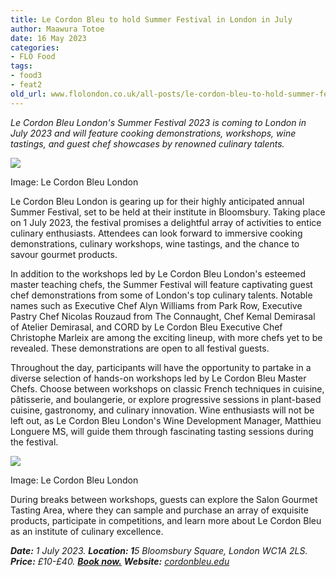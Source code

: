 ```yaml
---
title: Le Cordon Bleu to hold Summer Festival in London in July
author: Maawura Totoe
date: 16 May 2023
categories:
- FLO Food
tags:
- food3
- feat2
old_url: www.flolondon.co.uk/all-posts/le-cordon-bleu-to-hold-summer-festival-in-london-in-july.html
---
```


*Le Cordon Bleu London's Summer Festival 2023 is coming to London in July 2023 and will feature cooking demonstrations, workshops, wine tastings, and guest chef showcases by renowned culinary talents.*

![](https://images.squarespace-cdn.com/content/v1/5c9534c4af4683461d462c6b/d1b54711-18a1-4c13-8f1f-b0b0172cb0cd/P1012127.jpg)

Image: Le Cordon Bleu London

Le Cordon Bleu London is gearing up for their highly anticipated annual Summer Festival, set to be held at their institute in Bloomsbury. Taking place on 1 July 2023, the festival promises a delightful array of activities to entice culinary enthusiasts. Attendees can look forward to immersive cooking demonstrations, culinary workshops, wine tastings, and the chance to savour gourmet products.

In addition to the workshops led by Le Cordon Bleu London's esteemed master teaching chefs, the Summer Festival will feature captivating guest chef demonstrations from some of London's top culinary talents. Notable names such as Executive Chef Alyn Williams from Park Row, Executive Pastry Chef Nicolas Rouzaud from The Connaught, Chef Kemal Demirasal of Atelier Demirasal, and CORD by Le Cordon Bleu Executive Chef Christophe Marleix are among the exciting lineup, with more chefs yet to be revealed. These demonstrations are open to all festival guests.

Throughout the day, participants will have the opportunity to partake in a diverse selection of hands-on workshops led by Le Cordon Bleu Master Chefs. Choose between workshops on classic French techniques in cuisine, pâtisserie, and boulangerie, or explore progressive sessions in plant-based cuisine, gastronomy, and culinary innovation. Wine enthusiasts will not be left out, as Le Cordon Bleu London's Wine Development Manager, Matthieu Longuere MS, will guide them through fascinating tasting sessions during the festival.

![](https://images.squarespace-cdn.com/content/v1/5c9534c4af4683461d462c6b/67fba850-42ea-4d38-82c7-f7db1e98a1da/_DSC0056.jpg)

Image: Le Cordon Bleu London

During breaks between workshops, guests can explore the Salon Gourmet Tasting Area, where they can sample and purchase an array of exquisite products, participate in competitions, and learn more about Le Cordon Bleu as an institute of culinary excellence.

***Date:*** *1 July 2023.* ***Location: 1****5 Bloomsbury Square, London WC1A 2LS.* ***Price:*** *£10-£40.* [***Book now.***](ttps://lecordonbleuldn-newsroom.prgloo.com/news/le-cordon-bleu-to-hold-summer-festival-in-london) ***Website:*** [*cordonbleu.edu*](https://www.cordonbleu.edu/home/en)